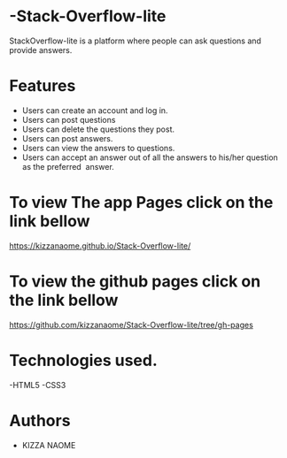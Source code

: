 # -Stack-Overflow-lite

StackOverflow-lite is a platform where people can ask questions and provide answers.

# Features
 - Users can create an account and log in.
 - Users can post questions
 - Users can delete the questions they post.  
 - Users can post answers.
 - Users can view the answers to questions.  
 - Users can accept an answer out of all the answers to his/her question as the preferred  answer.  
 
 # To view The app Pages click on the link bellow
https://kizzanaome.github.io/Stack-Overflow-lite/

# To view the github pages click on the link bellow
https://github.com/kizzanaome/Stack-Overflow-lite/tree/gh-pages


# Technologies used.
-HTML5
-CSS3

# Authors
 - KIZZA NAOME

